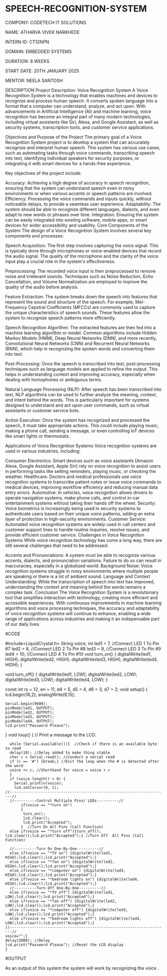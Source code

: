 # SPEECH-RECOGNITION-SYSTEM

COMPONY: CODETECH IT SOLUTIONS

NAME: ATHARVA VIVEK NARKHEDE

INTERN ID: CT12NPN

DOMAIN: EMBEDDED SYSTEMS

DURATION: 8 WEEKS

START DATE: 20TH JANUARY 2025

MENTOR: NEELA SANTOSH

DESCRIPTION
Project Description: Voice Recognition System
A Voice Recognition System is a technology that enables machines and devices to recognize and process human speech. It converts spoken language into a format that a computer can understand, analyze, and act upon. With advancements in Artificial Intelligence (AI) and machine learning, voice recognition has become an integral part of many modern technologies, including virtual assistants like Siri, Alexa, and Google Assistant, as well as security systems, transcription tools, and customer service applications.

Objectives and Purpose of the Project
The primary goal of a Voice Recognition System project is to develop a system that can accurately recognize and interpret human speech. This system has various use cases, such as automating tasks through voice commands, transcribing speech into text, identifying individual speakers for security purposes, or integrating it with smart devices for a hands-free experience.

Key objectives of the project include:

Accuracy: Achieving a high degree of accuracy in speech recognition, ensuring that the system can understand speech even in noisy environments or when various accents or speech patterns are involved.
Efficiency: Processing the voice commands and inputs quickly, without noticeable delays, to provide a seamless user experience.
Adaptability: The system should be able to recognize different languages, dialects, and even adapt to new words or phrases over time.
Integration: Ensuring the system can be easily integrated into existing software, mobile apps, or smart devices for wider accessibility and usability.
Core Components of the System
The design of a Voice Recognition System involves several key components and processes:

Speech Acquisition: The first step involves capturing the voice signal. This is typically done through microphones or voice-enabled devices that record the audio signal. The quality of the microphone and the clarity of the voice input play a crucial role in the system's effectiveness.

Preprocessing: The recorded voice input is then preprocessed to remove noise and irrelevant sounds. Techniques such as Noise Reduction, Echo Cancellation, and Volume Normalization are employed to improve the quality of the audio before analysis.

Feature Extraction: The system breaks down the speech into features that represent the sound and structure of the speech. For example, Mel-Frequency Cepstral Coefficients (MFCCs) are commonly used to capture the unique characteristics of speech sounds. These features allow the system to recognize speech patterns more efficiently.

Speech Recognition Algorithm: The extracted features are then fed into a machine learning algorithm or model. Common algorithms include Hidden Markov Models (HMM), Deep Neural Networks (DNN), and more recently, Convolutional Neural Networks (CNN) and Recurrent Neural Networks (RNN), which help in recognizing the spoken words and converting them into text.

Post-Processing: Once the speech is transcribed into text, post-processing techniques such as language models are applied to refine the output. This helps in understanding context and improving accuracy, especially when dealing with homophones or ambiguous terms.

Natural Language Processing (NLP): After speech has been transcribed into text, NLP algorithms can be used to further analyze the meaning, context, and intent behind the words. This is particularly important for systems designed to understand and act upon user commands, such as virtual assistants or customer service bots.

Action Execution: Once the system has recognized and processed the speech, it must take appropriate actions. This could include playing music, making a phone call, sending a message, or even controlling IoT devices like smart lights or thermostats.

Applications of Voice Recognition Systems
Voice recognition systems are used in various industries, including:

Consumer Electronics: Smart devices such as voice assistants (Amazon Alexa, Google Assistant, Apple Siri) rely on voice recognition to assist users in performing tasks like setting reminders, playing music, or checking the weather.
Healthcare: Doctors and medical professionals use voice recognition systems to transcribe patient notes or issue voice commands to medical devices, improving workflow efficiency and reducing manual data entry errors.
Automotive: In vehicles, voice recognition allows drivers to operate navigation systems, make phone calls, and control in-car entertainment systems without taking their hands off the wheel.
Security: Voice biometrics is increasingly being used in security systems to authenticate users based on their unique voice patterns, adding an extra layer of protection in high-security environments.
Customer Service: Automated voice recognition systems are widely used in call centers and customer support lines to handle routine inquiries, resolve issues, and provide efficient customer service.
Challenges in Voice Recognition Systems
While voice recognition technology has come a long way, there are still several challenges that need to be addressed:

Accents and Pronunciations: A system must be able to recognize various accents, dialects, and pronunciation variations. Failure to do so can result in inaccuracies, especially in a globalized world.
Background Noise: Voice recognition systems struggle in noisy environments where multiple people are speaking or there is a lot of ambient sound.
Language and Context Understanding: While the transcription of speech into text has improved, understanding the context and meaning behind the words remains a complex task.
Conclusion
The Voice Recognition System is a revolutionary tool that simplifies interaction with technology, creating more efficient and accessible experiences. With continuous improvements in machine learning algorithms and voice processing techniques, the accuracy and adaptability of voice recognition systems will continue to enhance, enabling a wide range of applications across industries and making it an indispensable part of our daily lives.

#CODE

#include<LiquidCrystal.h> String voice; int led1 = 7, //Connect LED 1 To Pin #7 led2 = 8, //Connect LED 2 To Pin #8 led3 = 9, //Connect LED 3 To Pin #9 led4 = 10; //Connect LED 4 To Pin #10 void turn_on() { digitalWrite(led1, HIGH); digitalWrite(led2, HIGH); digitalWrite(led3, HIGH); digitalWrite(led4, HIGH); }

   void turn_off()
   {
        digitalWrite(led1, LOW);
        digitalWrite(led2, LOW);
        digitalWrite(led3, LOW);
        digitalWrite(led4, LOW);
   }

   const int rs = 12, en = 11, d4 = 5, d5 = 4, d6 = 3, d7 = 2;
   void setup() 
   {
    lcd.begin(16,2);
    analogWrite(6,15);

    Serial.begin(9600);
    pinMode(led1, OUTPUT);
    pinMode(led2, OUTPUT);
    pinMode(led3, OUTPUT);
    pinMode(led4, OUTPUT);
    lcd.print("Password Please");
   }
   void loop() 
    {
      // Print a message to the LCD.

      while (Serial.available()){  //Check if there is an available byte to read
      delay(10); //Delay added to make thing stable
      char c = Serial.read(); //Conduct a serial read
      if (c == '#') {break;} //Exit the loop when the # is detected after the word
      voice += c; //Shorthand for voice = voice + c
      } 
      if (voice.length() > 0) {
        Serial.println(voice);
        lcd.setCursor(0, 1);
    //-----------------------------------------------------------------------//   
      //----------Control Multiple Pins/ LEDs----------// 
           if(voice == "*turn on") 
           {
            turn_on();
            lcd.clear();
            lcd.print("Accepted");
           }  //Turn On All Pins (Call Function)
      else if(voice == "*turn off"){turn_off(); lcd.clear();lcd.print("Accepted");} //Turn Off  All Pins (Call Function)

      //----------Turn On One-By-One----------//
      else if(voice == "*TV on") {digitalWrite(led1, HIGH);lcd.clear();lcd.print("Accepted");}
      else if(voice == "*fan on") {digitalWrite(led2, HIGH);lcd.clear();lcd.print("Accepted");}
      else if(voice == "*computer on") {digitalWrite(led3, HIGH);lcd.clear();lcd.print("Accepted");}
      else if(voice == "*bedroom lights on") {digitalWrite(led4, HIGH);lcd.clear();lcd.print("Accepted");}
      //----------Turn Off One-By-One----------//
      else if(voice == "*TV off") {digitalWrite(led1, LOW);lcd.clear();lcd.print("Accepted");}
      else if(voice == "*fan off") {digitalWrite(led2, LOW);lcd.clear();lcd.print("Accepted");}
      else if(voice == "*computer off") {digitalWrite(led3, LOW);lcd.clear();lcd.print("Accepted");}
      else if(voice == "*bedroom lights off") {digitalWrite(led4, LOW);lcd.clear();lcd.print("Accepted");}
    //-----------------------------------------------------------------------// 
    voice="";}
    delay(2000); //Delay 
    lcd.print("Password Please"); //Reset the LCD display
    }
#OUTPUT

As an output of this system the system will work by recognizing the voice .
